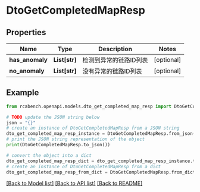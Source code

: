 # DtoGetCompletedMapResp


## Properties

Name | Type | Description | Notes
------------ | ------------- | ------------- | -------------
**has_anomaly** | **List[str]** | 检测到异常的链路ID列表 | [optional] 
**no_anomaly** | **List[str]** | 没有异常的链路ID列表 | [optional] 

## Example

```python
from rcabench.openapi.models.dto_get_completed_map_resp import DtoGetCompletedMapResp

# TODO update the JSON string below
json = "{}"
# create an instance of DtoGetCompletedMapResp from a JSON string
dto_get_completed_map_resp_instance = DtoGetCompletedMapResp.from_json(json)
# print the JSON string representation of the object
print(DtoGetCompletedMapResp.to_json())

# convert the object into a dict
dto_get_completed_map_resp_dict = dto_get_completed_map_resp_instance.to_dict()
# create an instance of DtoGetCompletedMapResp from a dict
dto_get_completed_map_resp_from_dict = DtoGetCompletedMapResp.from_dict(dto_get_completed_map_resp_dict)
```
[[Back to Model list]](../README.md#documentation-for-models) [[Back to API list]](../README.md#documentation-for-api-endpoints) [[Back to README]](../README.md)


